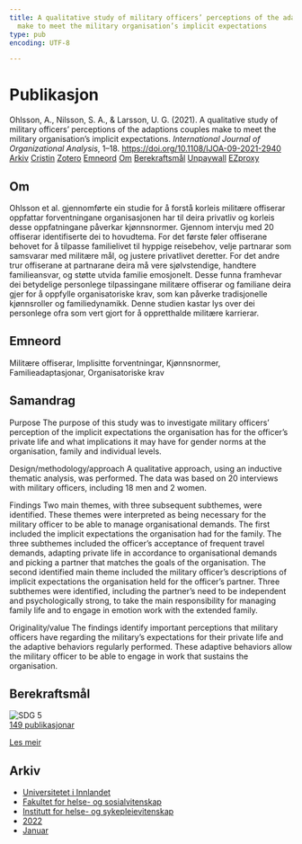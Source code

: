 ```yaml
---
title: A qualitative study of military officers’ perceptions of the adaptions couples
  make to meet the military organisation’s implicit expectations
type: pub
encoding: UTF-8

---
```

<h1>Publikasjon</h1>
<article id="csl-bib-container-AD2MW79T" class="csl-bib-container">
  <div class="csl-bib-body"> <div class="csl-entry">Ohlsson, A., Nilsson, S. A., &#38; Larsson, U. G. (2021). A qualitative study of military officers’ perceptions of the adaptions couples make to meet the military organisation’s implicit expectations. <i>International Journal of Organizational Analysis</i>, 1–18. <a href="https://doi.org/10.1108/IJOA-09-2021-2940">https://doi.org/10.1108/IJOA-09-2021-2940</a></div> </div>
  <div class="csl-bib-buttons">
    <a href="#taxonomy-article-AD2MW79T" alt="archive" class="csl-bib-button">Arkiv</a>
    <a href="https://app.cristin.no/results/show.jsf?id=1983500" alt="Cristin" class="csl-bib-button">Cristin</a>
    <a href="http://zotero.org/groups/5881554/items/AD2MW79T" alt="Zotero" class="csl-bib-button">Zotero</a>
    <a href="#keywords-article-AD2MW79T" alt="keywords" class="csl-bib-button">Emneord</a>
    <a href="#about-article-AD2MW79T" alt="about_pub" class="csl-bib-button">Om</a>
    <a href="#sdg-article-AD2MW79T" alt="sdg" class="csl-bib-button">Berekraftsmål</a>
    <a href="https://doi.org/10.1108/ijoa-09-2021-2940" alt="Unpaywall" class="csl-bib-button">Unpaywall</a>
    <a href="https://doi.org/10.1108/ijoa-09-2021-2940" alt="EZproxy" class="csl-bib-button">EZproxy</a>
  </div>
  <div id="csl-bib-meta-container-AD2MW79T"></div>
</article>
<div id="csl-bib-meta-AD2MW79T" class="csl-bib-meta">
  <article id="about-article-AD2MW79T" class="about_pub-article">
    <h1>Om</h1>
    Ohlsson et al. gjennomførte ein studie for å forstå korleis militære offiserar oppfattar forventningane organisasjonen har til deira privatliv og korleis desse oppfatningane påverkar kjønnsnormer. Gjennom intervju med 20 offiserar identifiserte dei to hovudtema. For det første føler offiserane behovet for å tilpasse familielivet til hyppige reisebehov, velje partnarar som samsvarar med militære mål, og justere privatlivet deretter. For det andre trur offiserane at partnarane deira må vere sjølvstendige, handtere familieansvar, og støtte utvida familie emosjonelt. Desse funna framhevar dei betydelige personlege tilpassingane militære offiserar og familiane deira gjer for å oppfylle organisatoriske krav, som kan påverke tradisjonelle kjønnsroller og familiedynamikk. Denne studien kastar lys over dei personlege ofra som vert gjort for å oppretthalde militære karrierar.
  </article>
  <article id="keywords-article-AD2MW79T" class="keywords-article">
    <h1>Emneord</h1>
    Militære offiserar, Implisitte forventningar, Kjønnsnormer, Familieadaptasjonar, Organisatoriske krav
  </article>
  <article id="abstract-article-AD2MW79T" class="abstract-article">
    <h1>Samandrag</h1>
    Purpose 
The purpose of this study was to investigate military officers’ perception of the implicit expectations the organisation has for the officer’s private life and what implications it may have for gender norms at the organisation, family and individual levels. 
 
Design/methodology/approach 
A qualitative approach, using an inductive thematic analysis, was performed. The data was based on 20 interviews with military officers, including 18 men and 2 women. 
 
Findings 
Two main themes, with three subsequent subthemes, were identified. These themes were interpreted as being necessary for the military officer to be able to manage organisational demands. The first included the implicit expectations the organisation had for the family. The three subthemes included the officer’s acceptance of frequent travel demands, adapting private life in accordance to organisational demands and picking a partner that matches the goals of the organisation. The second identified main theme included the military officer’s descriptions of implicit expectations the organisation held for the officer’s partner. Three subthemes were identified, including the partner’s need to be independent and psychologically strong, to take the main responsibility for managing family life and to engage in emotion work with the extended family. 
 
Originality/value 
The findings identify important perceptions that military officers have regarding the military’s expectations for their private life and the adaptive behaviors regularly performed. These adaptive behaviors allow the military officer to be able to engage in work that sustains the organisation.
  </article>
  <article id="sdg-article-AD2MW79T" class="sdg-article">
    <h1>Berekraftsmål</h1>
    <div class="sdg-container"><div id="sdg5" class="sdg">
        <img src="{{< params subfolder >}}images/sdg/sdg05_nn.png" class="image" alt="SDG 5">
        <div class="sdg-overlay">
          <a href="{{< params subfolder >}}nn/archive/?sdg=5#archive" class="sdg-publication-count"><span>149</span> publikasjonar</a>
          <p><a href="https://fn.no/om-fn/fns-baerekraftsmaal/likestilling-mellom-kjoennene?lang=nno-NO" class="sdg-read-more">Les meir</a></p>
        </div>
      </div></div>
  </article>
  <article id="taxonomy-article-AD2MW79T" class="taxonomy-article">
    <h1>Arkiv</h1>
    <ul>
      <li><a href="{{< params subfolder >}}nn/archive/?key=3DCRN523">Universitetet i Innlandet</a></li>
      <li><a href="{{< params subfolder >}}nn/archive/?key=IDKFS3MX">Fakultet for helse- og sosialvitenskap</a></li>
      <li><a href="{{< params subfolder >}}nn/archive/?key=GTV4ECMZ">Institutt for helse- og sykepleievitenskap</a></li>
      <li><a href="{{< params subfolder >}}nn/archive/?key=558P36BB">2022</a></li>
      <li><a href="{{< params subfolder >}}nn/archive/?key=SRZ8ZINR">Januar</a></li>
    </ul>
  </article>
</div>

